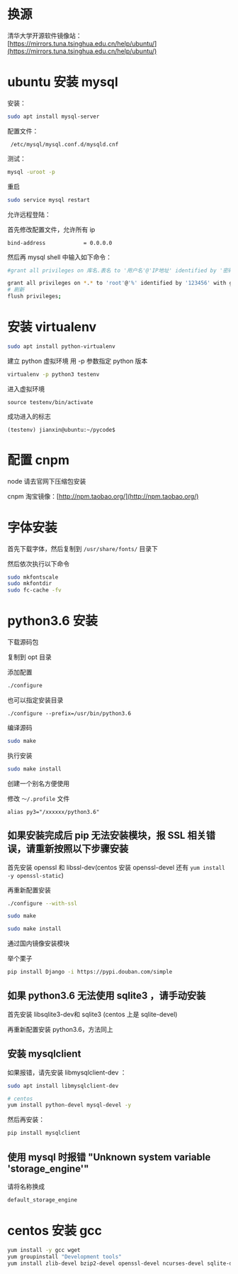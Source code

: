 # 换源  

清华大学开源软件镜像站： [https://mirrors.tuna.tsinghua.edu.cn/help/ubuntu/](https://mirrors.tuna.tsinghua.edu.cn/help/ubuntu/)  

# ubuntu 安装 mysql 

安装：

``` bash
sudo apt install mysql-server
```

配置文件：
```
 /etc/mysql/mysql.conf.d/mysqld.cnf
```

测试：

``` bash
mysql -uroot -p
```

重启
``` bash
sudo service mysql restart
```

允许远程登陆：

首先修改配置文件，允许所有 ip
```
bind-address            = 0.0.0.0

```

然后再 mysql shell 中输入如下命令：

``` bash
#grant all privileges on 库名.表名 to '用户名'@'IP地址' identified by '密码' with grant option;

grant all privileges on *.* to 'root'@'%' identified by '123456' with grant option;
# 刷新
flush privileges;
```

# 安装 virtualenv

``` bash
sudo apt install python-virtualenv
```

建立 python 虚拟环境
用 -p 参数指定 python 版本
``` bash
virtualenv -p python3 testenv
```

进入虚拟环境

```
source testenv/bin/activate
```

成功进入的标志
```
(testenv) jianxin@ubuntu:~/pycode$ 
```

# 配置 cnpm

node 请去官网下压缩包安装

cnpm 淘宝镜像：[http://npm.taobao.org/](http://npm.taobao.org/)


# 字体安装

首先下载字体，然后复制到 `/usr/share/fonts/` 目录下

然后依次执行以下命令

``` bash
sudo mkfontscale
sudo mkfontdir
sudo fc-cache -fv
```

# python3.6 安装

下载源码包

复制到 opt 目录

添加配置

``` bash
./configure
```

也可以指定安装目录

```
./configure --prefix=/usr/bin/python3.6
```

编译源码

``` bash
sudo make
```

执行安装 

``` bash
sudo make install 
```

创建一个别名方便使用

修改 `～/.profile` 文件

```
alias py3="/xxxxxx/python3.6"
```

## 如果安装完成后 pip 无法安装模块，报 SSL 相关错误，请重新按照以下步骤安装

首先安装 openssl 和 libssl-dev(centos 安装 openssl-devel 还有 `yum install -y openssl-static`)

再重新配置安装

``` bash
./configure --with-ssl

sudo make

sudo make install
```


通过国内镜像安装模块

举个栗子
``` bash
pip install Django -i https://pypi.douban.com/simple
```

## 如果 python3.6 无法使用 sqlite3 ，请手动安装

首先安装 libsqlite3-dev和 sqlite3 (centos 上是 sqlite-devel)  

再重新配置安装 python3.6，方法同上

## 安装 mysqlclient

如果报错，请先安装 libmysqlclient-dev ：

``` bash
sudo apt install libmysqlclient-dev

# centos
yum install python-devel mysql-devel -y

```
然后再安装：

``` bash
pip install mysqlclient
```

##  使用 mysql 时报错 "Unknown system variable 'storage_engine'"

请将名称换成
``` bash
default_storage_engine
```

# centos 安装 gcc

``` bash
yum install -y gcc wget
yum groupinstall "Development tools"
yum install zlib-devel bzip2-devel openssl-devel ncurses-devel sqlite-devel readline-devel tk-devel gdbm-devel db4-devel libpcap-devel xz-devel
```